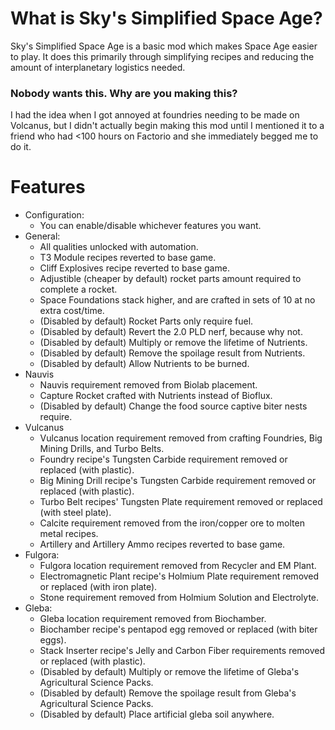# What is Sky's Simplified Space Age?
Sky's Simplified Space Age is a basic mod which makes Space Age easier to play.
It does this primarily through simplifying recipes and reducing the amount of interplanetary logistics needed.

### Nobody wants this.  Why are you making this?
I had the idea when I got annoyed at foundries needing to be made on Volcanus, but I didn't actually begin making this mod until I mentioned it to a friend who had <100 hours on Factorio and she immediately begged me to do it.

# Features
* Configuration:
  * You can enable/disable whichever features you want.
* General:
  * All qualities unlocked with automation.
  * T3 Module recipes reverted to base game.
  * Cliff Explosives recipe reverted to base game.
  * Adjustible (cheaper by default) rocket parts amount required to complete a rocket.
  * Space Foundations stack higher, and are crafted in sets of 10 at no extra cost/time.
  * (Disabled by default) Rocket Parts only require fuel.
  * (Disabled by default) Revert the 2.0 PLD nerf, because why not.
  * (Disabled by default) Multiply or remove the lifetime of Nutrients.
  * (Disabled by default) Remove the spoilage result from Nutrients.
  * (Disabled by default) Allow Nutrients to be burned.
* Nauvis
  * Nauvis requirement removed from Biolab placement.
  * Capture Rocket crafted with Nutrients instead of Bioflux.
  * (Disabled by default) Change the food source captive biter nests require.
* Vulcanus
  * Vulcanus location requirement removed from crafting Foundries, Big Mining Drills, and Turbo Belts.
  * Foundry recipe's Tungsten Carbide requirement removed or replaced (with plastic).
  * Big Mining Drill recipe's Tungsten Carbide requirement removed or replaced (with plastic).
  * Turbo Belt recipes' Tungsten Plate requirement removed or replaced (with steel plate).
  * Calcite requirement removed from the iron/copper ore to molten metal recipes.
  * Artillery and Artillery Ammo recipes reverted to base game.
* Fulgora:
  * Fulgora location requirement removed from Recycler and EM Plant.
  * Electromagnetic Plant recipe's Holmium Plate requirement removed or replaced (with iron plate).
  * Stone requirement removed from Holmium Solution and Electrolyte.
* Gleba:
  * Gleba location requirement removed from Biochamber.
  * Biochamber recipe's pentapod egg removed or replaced (with biter eggs).
  * Stack Inserter recipe's Jelly and Carbon Fiber requirements removed or replaced (with plastic).
  * (Disabled by default) Multiply or remove the lifetime of Gleba's Agricultural Science Packs.
  * (Disabled by default) Remove the spoilage result from Gleba's Agricultural Science Packs.
  * (Disabled by default) Place artificial gleba soil anywhere.
